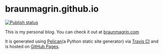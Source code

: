 braunmagrin.github.io
=====================

[![Publish status](https://travis-ci.org/braunmagrin/braunmagrin.github.io.svg?branch=source)](https://travis-ci.org/braunmagrin/braunmagrin.github.io)

This is my personal blog. You can check it out at [braunmagrin.com](http://braunmagrin.com)

It is generated using [Pelican](https://blog.getpelican.com/)(a Python static site generator) via [Travis CI](https://travis-ci.org) and is hosted on [GitHub Pages](https://pages.github.com/).
